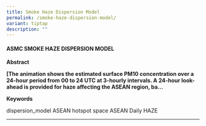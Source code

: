 ```yaml
---
title: Smoke Haze Dispersion Model
permalink: /smoke-haze-dispersion-model/
variant: tiptap
description: ""
---
```

<h4><strong>ASMC SMOKE HAZE DISPERSION MODEL</strong></h4>
<p><strong>Abstract</strong>
</p>
<p><strong>[The animation shows the estimated surface PM10 concentration over a 24-hour period from 00 to 24 UTC at 3-hourly intervals. A 24-hour look-ahead is provided for haze affecting the ASEAN region, ba...</strong>
</p>
<p><strong>Keywords</strong>
</p>
<p>dispersion_model ASEAN hotspot space ASEAN Daily HAZE</p>
<hr>
<p></p>